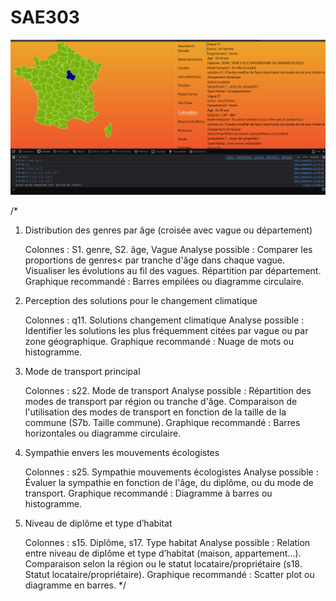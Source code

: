 # SAE303


<img src="/src/assets/img/map.png">

/*
1. Distribution des genres par âge (croisée avec vague ou département)

   Colonnes : S1. genre, S2. âge, Vague
   Analyse possible :
   Comparer les proportions de genres< par tranche d'âge dans chaque vague.
   Visualiser les évolutions au fil des vagues.
   Répartition par département.
   Graphique recommandé :
   Barres empilées ou diagramme circulaire.

2. Perception des solutions pour le changement climatique

   Colonnes : q11. Solutions changement climatique
   Analyse possible :
   Identifier les solutions les plus fréquemment citées par vague ou par zone géographique.
   Graphique recommandé :
   Nuage de mots ou histogramme.


3. Mode de transport principal

   Colonnes : s22. Mode de transport
   Analyse possible :
   Répartition des modes de transport par région ou tranche d'âge.
   Comparaison de l'utilisation des modes de transport en fonction de la taille de la commune (S7b. Taille commune).
   Graphique recommandé :
   Barres horizontales ou diagramme circulaire.

4. Sympathie envers les mouvements écologistes

   Colonnes : s25. Sympathie mouvements écologistes
   Analyse possible :
   Évaluer la sympathie en fonction de l'âge, du diplôme, ou du mode de transport.
   Graphique recommandé :
   Diagramme à barres ou histogramme.

5. Niveau de diplôme et type d’habitat

   Colonnes : s15. Diplôme, s17. Type habitat
   Analyse possible :
   Relation entre niveau de diplôme et type d’habitat (maison, appartement...).
   Comparaison selon la région ou le statut locataire/propriétaire (s18. Statut locataire/propriétaire).
   Graphique recommandé :
   Scatter plot ou diagramme en barres.
   */
